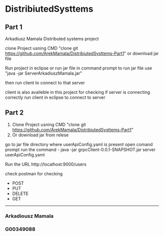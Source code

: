 # DistribiutedSysttems
## Part 1
Arkadiusz Mamala Distributed systems project

clone Project usning CMD "clone git https://github.com/ArekMamala/DistribiutedSysttems-Part1"
or 
download jar file 

Run project in eclipse or run jar file in command prompt
to run jar file use "java -jar ServerArkadiuszMamala.jar"

then run client to connect to that server 

client is also availeble in this project for checking if server is connecting correctly
run client in eclipse to connect to server

## Part 2  

1. Clone Project usning CMD "clone git https://github.com/ArekMamala/DistribiutedSysttems-Part1"
1. Or download jar from relese

go to jar file directory where userApiConfig.yaml is present
open comand prompt 
run the command - java -jar grpcClient-0.0.1-SNAPSHOT.jar server userApiConfig.yaml

Run the URL http://localhost:9000/users

check postman for checking 
* POST
* PUT
* DELETE 
* GET

***
### Arkadiousz Mamala
### G00349088
